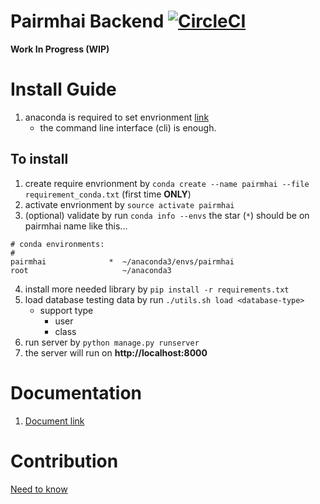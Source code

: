 # Pairmhai Backend [![CircleCI](https://img.shields.io/circleci/project/github/PairMhai/Backend/dev.svg?style=flat-square)](https://circleci.com/gh/PairMhai/Backend)
**Work In Progress (WIP)**

# Install Guide
1. anaconda is required to set envrionment [link](https://www.anaconda.com/download/)
    - the command line interface (cli) is enough.

## To install
1. create require envrionment by `conda create --name pairmhai --file requirement_conda.txt` (first time **ONLY**)
2. activate envrionment by `source activate pairmhai`
3. (optional) validate by run `conda info --envs` the star (`*`) should be on pairmhai name like this...
```
# conda environments:
#
pairmhai              *  ~/anaconda3/envs/pairmhai
root                     ~/anaconda3
```
4. install more needed library by `pip install -r requirements.txt`
5. load database testing data by run `./utils.sh load <database-type>`
    - support type
        - user
        - class
6. run server by `python manage.py runserver`
7. the server will run on **http://localhost:8000**

# Documentation
1. [Document link](doc/README.md)

# Contribution
[Need to know](doc/contributions/README.md)
